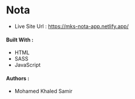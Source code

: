 # Nota

- Live Site Url : https://mks-nota-app.netlify.app/

#### Built With :

- HTML
- SASS
- JavaScript

#### Authors :

- Mohamed Khaled Samir

